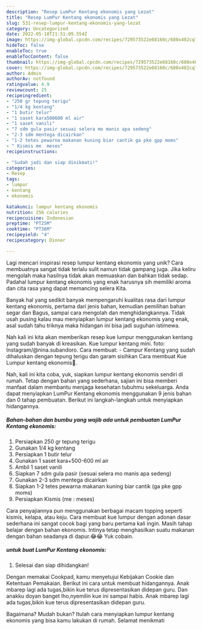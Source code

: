 ```yaml
---
description: "Resep LumPur Kentang ekonomis yang Lezat"
title: "Resep LumPur Kentang ekonomis yang Lezat"
slug: 531-resep-lumpur-kentang-ekonomis-yang-lezat
category: Uncategorized
date: 2022-05-18T21:51:09.554Z
image: https://img-global.cpcdn.com/recipes/729573522e68160c/680x482cq70/lumpur-kentang-ekonomis-foto-resep-utama.jpg
hideToc: false
enableToc: true
enableTocContent: false
thumbnail: https://img-global.cpcdn.com/recipes/729573522e68160c/680x482cq70/lumpur-kentang-ekonomis-foto-resep-utama.jpg
cover: https://img-global.cpcdn.com/recipes/729573522e68160c/680x482cq70/lumpur-kentang-ekonomis-foto-resep-utama.jpg
author: Admin
authorAv: notfound
ratingvalue: 4.9
reviewcount: 25
recipeingredient:
- "250 gr tepung terigu"
- "1/4 kg kentang"
- "1 butir telur"
- "1 saset kara500600 ml air"
- "1 saset vanili"
- "7 sdm gula pasir sesuai selera mo manis apa sedeng"
- "2-3 sdm mentega dicairkan"
- "1-2 tetes pewarna makanan kuning biar cantik ga pke gpp moms"
- " Kismis me  meses"
recipeinstructions:

- "Sudah jadi dan siap dinikmati!"
categories:
- Resep
tags:
- lumpur
- kentang
- ekonomis

katakunci: lumpur kentang ekonomis 
nutrition: 256 calories
recipecuisine: Indonesian
preptime: "PT25M"
cooktime: "PT36M"
recipeyield: "4"
recipecategory: Dinner

---
```





Lagi mencari inspirasi resep lumpur kentang ekonomis yang unik? Cara membuatnya sangat tidak terlalu sulit namun tidak gampang juga. Jika keliru mengolah maka hasilnya tidak akan memuaskan dan bahkan tidak sedap. Padahal lumpur kentang ekonomis yang enak harusnya sih memiliki aroma dan cita rasa yang dapat memancing selera Kita.





Banyak hal yang sedikit banyak mempengaruhi kualitas rasa dari lumpur kentang ekonomis, pertama dari jenis bahan, kemudian pemilihan bahan segar dan Bagus, sampai cara mengolah dan menghidangkannya. Tidak usah pusing kalau mau menyiapkan lumpur kentang ekonomis yang enak,      asal sudah tahu triknya maka hidangan ini bisa jadi suguhan istimewa.














Nah kali ini kita akan memberikan resep kue lumpur menggunakan kentang yang sudah banyak di kreasikan. Kue lumpur kentang mini. foto: Instagram/@nina.subandoro. Cara membuat: - Campur Kentang yang sudah dihaluskan dengan tepung terigu dan garam sisihkan Cara membuat Kue Lumpur kentang ekonomis🍘.






Nah, kali ini kita coba, yuk, siapkan lumpur kentang ekonomis sendiri di rumah. Tetap dengan bahan yang sederhana, sajian ini bisa memberi manfaat dalam membantu menjaga kesehatan tubuhmu sekeluarga. Anda dapat menyiapkan LumPur Kentang ekonomis menggunakan 9 jenis bahan dan 0 tahap pembuatan. Berikut ini langkah-langkah untuk menyiapkan hidangannya.

<!--inarticleads1-->

##### Bahan-bahan dan bumbu yang wajib ada untuk pembuatan LumPur Kentang ekonomis:

1. Persiapkan 250 gr tepung terigu
1. Gunakan 1/4 kg kentang
1. Persiapkan 1 butir telur
1. Gunakan 1 saset kara+500-600 ml air
1. Ambil 1 saset vanili
1. Siapkan 7 sdm gula pasir (sesuai selera mo manis apa sedeng)
1. Gunakan 2-3 sdm mentega dicairkan
1. Siapkan 1-2 tetes pewarna makanan kuning biar cantik (ga pke gpp moms)
1. Persiapkan  Kismis (me : meses)


Cara penyajiannya pun menggunakan berbagai macam topping seperti kismis, kelapa, atau keju. Cara membuat kue lumpur dengan adonan dasar sederhana ini sangat cocok bagi yang baru pertama kali ingin. Masih tahap belajar dengan bahan ekonomis. Intinya tetap menghasilkan suatu makanan dengan bahan seadanya di dapur.😂😂 Yuk cobain. 

<!--inarticleads2-->

#####  untuk buat LumPur Kentang ekonomis:


1. Selesai dan siap dihidangkan!

Dengan memakai Cookpad, kamu menyetujui Kebijakan Cookie dan Ketentuan Pemakaian. Berikut ini cara untuk membuat hidangannya. Anak mbarep lagi ada tugas,bikin kue terus dipresentasikan didepan guru. Dan anakku doyan banget lho,nyemilin kue ini sampai habis. Anak mbarep lagi ada tugas,bikin kue terus dipresentasikan didepan guru. 

Bagaimana? Mudah bukan? Itulah cara menyiapkan lumpur kentang ekonomis yang bisa kamu lakukan di rumah. Selamat menikmati
